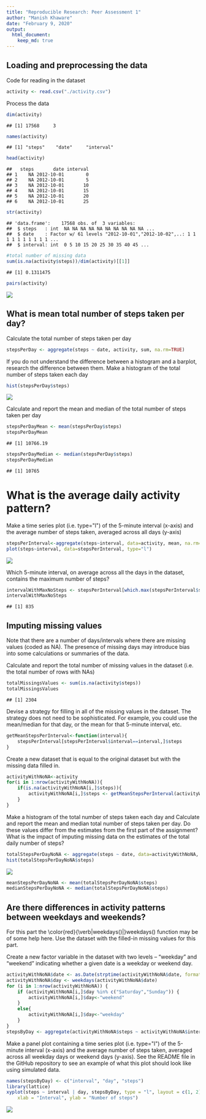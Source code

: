 ```yaml
---
title: "Reproducible Research: Peer Assessment 1"
author: "Manish Khaware"
date: "February 9, 2020"
output: 
  html_document:
    keep_md: true
---
```


## Loading and preprocessing the data

Code for reading in the dataset 

```r
activity <- read.csv("./activity.csv")
```
Process the data

```r
dim(activity)
```

```
## [1] 17568     3
```

```r
names(activity)
```

```
## [1] "steps"    "date"     "interval"
```

```r
head(activity)
```

```
##   steps       date interval
## 1    NA 2012-10-01        0
## 2    NA 2012-10-01        5
## 3    NA 2012-10-01       10
## 4    NA 2012-10-01       15
## 5    NA 2012-10-01       20
## 6    NA 2012-10-01       25
```

```r
str(activity)
```

```
## 'data.frame':	17568 obs. of  3 variables:
##  $ steps   : int  NA NA NA NA NA NA NA NA NA NA ...
##  $ date    : Factor w/ 61 levels "2012-10-01","2012-10-02",..: 1 1 1 1 1 1 1 1 1 1 ...
##  $ interval: int  0 5 10 15 20 25 30 35 40 45 ...
```

```r
#total number of missing data
sum(is.na(activity$steps))/dim(activity)[[1]]
```

```
## [1] 0.1311475
```

```r
pairs(activity)
```

![](PA1_template_files/figure-html/unnamed-chunk-2-1.png)<!-- -->

## What is mean total number of steps taken per day?

Calculate the total number of steps taken per day


```r
stepsPerDay <- aggregate(steps ~ date, activity, sum, na.rm=TRUE)
```
If you do not understand the difference between a histogram and a barplot, research the difference between them. Make a histogram of the total number of steps taken each day

```r
hist(stepsPerDay$steps)
```

![](PA1_template_files/figure-html/unnamed-chunk-4-1.png)<!-- -->

Calculate and report the mean and median of the total number of steps taken per day

```r
stepsPerDayMean <- mean(stepsPerDay$steps)
stepsPerDayMean
```

```
## [1] 10766.19
```

```r
stepsPerDayMedian <- median(stepsPerDay$steps)
stepsPerDayMedian
```

```
## [1] 10765
```

# What is the average daily activity pattern?

Make a time series plot (i.e. type="l") of the 5-minute interval (x-axis) and the average number of steps taken, averaged across all days (y-axis)

```r
stepsPerInterval<-aggregate(steps~interval, data=activity, mean, na.rm=TRUE)
plot(steps~interval, data=stepsPerInterval, type="l")
```

![](PA1_template_files/figure-html/unnamed-chunk-6-1.png)<!-- -->

Which 5-minute interval, on average across all the days in the dataset, contains the maximum number of steps?

```r
intervalWithMaxNoSteps <- stepsPerInterval[which.max(stepsPerInterval$steps),]$interval
intervalWithMaxNoSteps
```

```
## [1] 835
```

## Imputing missing values

Note that there are a number of days/intervals where there are missing values (coded as NA). The presence of missing days may introduce bias into some calculations or summaries of the data.

Calculate and report the total number of missing values in the dataset (i.e. the total number of rows with NAs)

```r
totalMissingsValues <- sum(is.na(activity$steps))
totalMissingsValues
```

```
## [1] 2304
```

Devise a strategy for filling in all of the missing values in the dataset. The strategy does not need to be sophisticated. For example, you could use the mean/median for that day, or the mean for that 5-minute interval, etc.

```r
getMeanStepsPerInterval<-function(interval){
    stepsPerInterval[stepsPerInterval$interval==interval,]$steps
}
```

Create a new dataset that is equal to the original dataset but with the missing data filled in.

```r
activityWithNoNA<-activity
for(i in 1:nrow(activityWithNoNA)){
    if(is.na(activityWithNoNA[i,]$steps)){
        activityWithNoNA[i,]$steps <- getMeanStepsPerInterval(activityWithNoNA[i,]$interval)
    }
}
```

Make a histogram of the total number of steps taken each day and Calculate and report the mean and median total number of steps taken per day. Do these values differ from the estimates from the first part of the assignment? What is the impact of imputing missing data on the estimates of the total daily number of steps?

```r
totalStepsPerDayNoNA <- aggregate(steps ~ date, data=activityWithNoNA, sum)
hist(totalStepsPerDayNoNA$steps)
```

![](PA1_template_files/figure-html/unnamed-chunk-11-1.png)<!-- -->

```r
meanStepsPerDayNoNA <- mean(totalStepsPerDayNoNA$steps)
medianStepsPerDayNoNA <- median(totalStepsPerDayNoNA$steps)
```

## Are there differences in activity patterns between weekdays and weekends?

For this part the \color{red}{\verb|weekdays()|}weekdays() function may be of some help here. Use the dataset with the filled-in missing values for this part.

Create a new factor variable in the dataset with two levels – “weekday” and “weekend” indicating whether a given date is a weekday or weekend day.

```r
activityWithNoNA$date <- as.Date(strptime(activityWithNoNA$date, format="%Y-%m-%d"))
activityWithNoNA$day <- weekdays(activityWithNoNA$date)
for (i in 1:nrow(activityWithNoNA)) {
    if (activityWithNoNA[i,]$day %in% c("Saturday","Sunday")) {
        activityWithNoNA[i,]$day<-"weekend"
    }
    else{
        activityWithNoNA[i,]$day<-"weekday"
    }
}
stepsByDay <- aggregate(activityWithNoNA$steps ~ activityWithNoNA$interval + activityWithNoNA$day, activityWithNoNA, mean)
```

Make a panel plot containing a time series plot (i.e. type="l") of the 5-minute interval (x-axis) and the average number of steps taken, averaged across all weekday days or weekend days (y-axis). See the README file in the GitHub repository to see an example of what this plot should look like using simulated data.


```r
names(stepsByDay) <- c("interval", "day", "steps")
library(lattice)
xyplot(steps ~ interval | day, stepsByDay, type = "l", layout = c(1, 2), 
    xlab = "Interval", ylab = "Number of steps")
```

![](PA1_template_files/figure-html/unnamed-chunk-13-1.png)<!-- -->
